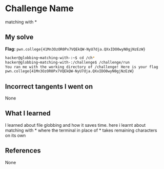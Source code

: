 # Challenge Name
matching with *

## My solve
**Flag:** `pwn.college{41Mn3OzOR0Px7VQEkQW-NyU7dja.QXxIDO0wyN0gjNzEzW}`

```bash
hacker@globbing~matching-with-:~$ cd /ch*
hacker@globbing~matching-with-:/challenge$ /challenge/run
You ran me with the working directory of /challenge! Here is your flag:
pwn.college{41Mn3OzOR0Px7VQEkQW-NyU7dja.QXxIDO0wyN0gjNzEzW}
```
## Incorrect tangents I went on
None

## What I learned
I learned about file globbing and how it saves time. here i learnt about matching with * where the terminal in place of * takes remaining characters on its own

## References 
None
